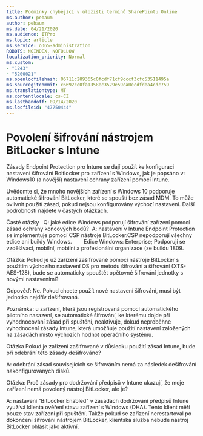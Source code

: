 ```yaml
---
title: Podmínky chybějící v úložišti termínů SharePointu Online
ms.author: pebaum
author: pebaum
ms.date: 04/21/2020
ms.audience: ITPro
ms.topic: article
ms.service: o365-administration
ROBOTS: NOINDEX, NOFOLLOW
localization_priority: Normal
ms.custom:
- "1243"
- "5200021"
ms.openlocfilehash: 06711c289365c0fcdf71cf9cccf3cfc53511495a
ms.sourcegitcommit: c6692ce0fa1358ec3529e59ca0ecdfdea4cdc759
ms.translationtype: MT
ms.contentlocale: cs-CZ
ms.lasthandoff: 09/14/2020
ms.locfileid: "47750444"
---
```

# <a name="enabling-bitlocker-encryption-with-intune"></a>Povolení šifrování nástrojem BitLocker s Intune

Zásady Endpoint Protection pro Intune se dají použít ke konfiguraci nastavení šifrování Boitlocker pro zařízení s Windows, jak je popsáno v: Windows10 (a novější) nastavení ochrany zařízení pomocí Intune.

Uvědomte si, že mnoho novějších zařízení s Windows 10 podporuje automatické šifrování BitLocker, které se spouští bez zásad MDM. To může ovlivnit použití zásad, pokud nejsou konfigurovány výchozí nastavení. Další podrobnosti najdete v častých otázkách.


Časté otázky   Q: jaké edice Windows podporují šifrování zařízení pomocí zásad ochrany koncových bodů?
 A: nastavení v Intune Endpoint Protection se implementuje pomocí CSP nástroje BitLocker.CSP nepodporují všechny edice ani buildy Windows. 
      Edice Windows: Enterprise; Podporují se vzdělávací, mobilní, mobilní a profesionální organizace (ze buildu 1809.




Otázka: Pokud je už zařízení zašifrované pomocí nástroje BitLocker s použitím výchozího nastavení OS pro metodu šifrování a šifrování (XTS-AES-128), bude se automaticky spouštět opětovné šifrování jednotky s novými nastaveními?

Odpověď: Ne. Pokud chcete použít nové nastavení šifrování, musí být jednotka nejdřív dešifrovaná.

Poznámka: u zařízení, která jsou registrovaná pomocí automatického pilotního nasazení, se automatické šifrování, ke kterému dojde při vyhodnocování zásad při spuštění, neaktivuje, dokud neproběhne vyhodnocení zásady Intune, která umožňuje použití nastavení založených na zásadách místo výchozích hodnot operačního systému.




Otázka Pokud je zařízení zašifrované v důsledku použití zásad Intune, bude při odebrání této zásady dešifrováno?

A: odebrání zásad souvisejících se šifrováním nemá za následek dešifrování nakonfigurovaných disků.




Otázka: Proč zásady pro dodržování předpisů v Intune ukazují, že moje zařízení nemá povolený nástroj BitLocker, ale je?

A: nastavení "BitLocker Enabled" v zásadách dodržování předpisů Intune využívá klienta ověření stavu zařízení s Windows (DHA). Tento klient měří pouze stav zařízení při spuštění. Takže pokud se zařízení nerestartoval po dokončení šifrování nástrojem BitLocker, klientská služba nebude nástroj BitLocker ohlásit jako aktivní.
